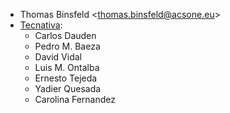 - Thomas Binsfeld \<<thomas.binsfeld@acsone.eu>\>
- [Tecnativa](https://www.tecnativa.com):
  - Carlos Dauden
  - Pedro M. Baeza
  - David Vidal
  - Luis M. Ontalba
  - Ernesto Tejeda
  - Yadier Quesada
  - Carolina Fernandez
